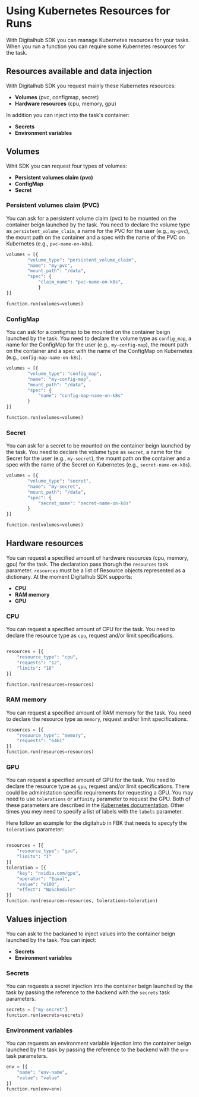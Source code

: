 # Using Kubernetes Resources for Runs

With Digitalhub SDK you can manage Kubernetes resources for your tasks. When you run a function you can require some Kubernetes resources for the task.

## Resources available and data injection

With Digitalhub SDK you request mainly these Kubernetes resources:

- **Volumes** (pvc, configmap, secret)
- **Hardware resources** (cpu, memory, gpu)

In addition you can inject into the task's container:

- **Secrets**
- **Environment variables**

## Volumes

Whit SDK you can request four types of volumes:

- **Persistent volumes claim (pvc)**
- **ConfigMap**
- **Secret**

### Persistent volumes claim (PVC)

You can ask for a persistent volume claim (pvc) to be mounted on the container beign launched by the task.
You need to declare the volume type as `persistent_volume_claim`, a name for the PVC for the user (e.g., `my-pvc`), the mount path on the container and a spec with the name of the PVC on Kubernetes (e.g., `pvc-name-on-k8s`).

```python
volumes = [{
        "volume_type": "persistent_volume_claim",
        "name": "my-pvc",
        "mount_path": "/data",
        "spec": {
            "claim_name": "pvc-name-on-k8s",
            }
}]

function.run(volumes=volumes)
```

### ConfigMap

You can ask for a configmap to be mounted on the container beign launched by the task.
You need to declare the volume type as `config_map`, a name for the ConfigMap for the user (e.g., `my-config-map`), the mount path on the container and a spec with the name of the ConfigMap on Kubernetes (e.g., `config-map-name-on-k8s`).

```python
volumes = [{
        "volume_type": "config_map",
        "name": "my-config-map",
        "mount_path": "/data",
        "spec": {
            "name": "config-map-name-on-k8s"
        }
}]

function.run(volumes=volumes)
```

### Secret

You can ask for a secret to be mounted on the container beign launched by the task.
You need to declare the volume type as `secret`, a name for the Secret for the user (e.g., `my-secret`), the mount path on the container and a spec with the name of the Secret on Kubernetes (e.g., `secret-name-on-k8s`).

```python
volumes = [{
        "volume_type": "secret",
        "name": "my-secret",
        "mount_path": "/data",
        "spec": {
            "secret_name": "secret-name-on-k8s"
        }
}]

function.run(volumes=volumes)
```

## Hardware resources

You can request a specified amount of hardware resources (cpu, memory, gpu) for the task.
The declaration pass thorugh the `resources` task parameter. `resources` must be a list of Resource objects represented as a dictionary.
At the moment Digitalhub SDK supports:

- **CPU**
- **RAM memory**
- **GPU**

### CPU

You can request a specified amount of CPU for the task.
You need to declare the resource type as `cpu`, request and/or limit specifications.

```python

resources = [{
    "resource_type": "cpu",
    "requests": "12",
    "limits": "16"
}]

function.run(resources=resources)
```

### RAM memory

You can request a specified amount of RAM memory for the task.
You need to declare the resource type as `memory`, request and/or limit specifications.

```python
resources = [{
    "resource_type": "memory",
    "requests": "64Gi"
}]
function.run(resources=resources)
```

### GPU

You can request a specified amount of GPU for the task.
You need to declare the resource type as `gpu`, request and/or limit specifications. There could be administation specific requirements for requesting a GPU. You may need to use `tolerations` or `affinity` parameter to request the GPU. Both of these parameters are described in the [Kubernetes documentation](https://kubernetes.io/docs/home/).
Other times you mey need to specify a list of labels with the `labels` parameter.

Here follow an example for the digitahub in FBK that needs to specyfy the `tolerations` parameter:

```python

resources = [{
    "resource_type": "gpu",
    "limits": "1"
}]
toleration = [{
    "key": "nvidia.com/gpu",
    "operator": "Equal",
    "value": "v100",
    "effect": "NoSchedule"
}]
function.run(resources=resources, tolerations=toleration)
```

## Values injection

You can ask to the backaned to inject values into the container beign launched by the task.
You can inject:

- **Secrets**
- **Environment variables**

### Secrets

You can requests a secret injection into the container beign launched by the task by passing the reference to the backend with the `secrets` task parameters.

```python
secrets = ["my-secret"]
function.run(secrets=secrets)
```

### Environment variables

You can requests an environment variable injection into the container beign launched by the task by passing the reference to the backend with the `env` task parameters.

```python
env = [{
    "name": "env-name",
    "value": "value"
}]
function.run(env=env)
```
